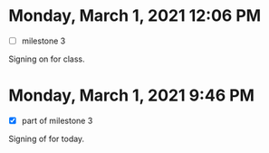 # Monday, March  1, 2021 12:06 PM
- [ ] milestone 3

Signing on for class.

# Monday, March  1, 2021 9:46 PM
- [x] part of milestone 3

Signing of for today.
